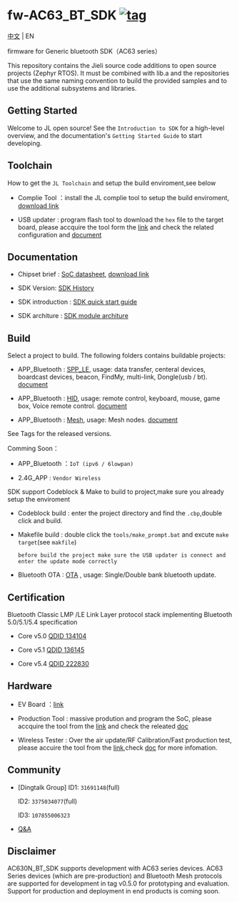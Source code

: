 
[tag download]:https://github.com/Jieli-Tech/fw-AC63_BT_SDK/tags
[tag_badgen]:https://img.shields.io/github/v/tag/Jieli-Tech/fw-AC63_BT_SDK?style=plastic&logo=bluetooth&labelColor=ffffff&color=informational&label=Tag&logoColor=blue

# fw-AC63_BT_SDK   [![tag][tag_badgen]][tag download]

[中文](./README.md) | EN

firmware for Generic bluetooth SDK（AC63 series）

This repository contains the Jieli source code additions to open
source projects (Zephyr RTOS).
It must be combined with lib.a and the repositories that use the same
naming convention to build the provided samples and to use the additional
subsystems and libraries.

Getting Started
------------

Welcome to JL open source! See the `Introduction to SDK` for a high-level overview,
and the documentation's `Getting Started Guide` to start developing.


Toolchain
------------

How to get the `JL Toolchain` and setup the build enviroment,see below

* Complie Tool ：install the JL complie tool to setup the build enviroment, [download link](https://doc.zh-jieli.com/Tools/zh-cn/dev_tools/dev_env/index.html) 

* USB updater : program flash tool to download the `hex` file to the target board, please accquire the tool form the [link](https://item.taobao.com/item.htm?spm=a1z10.1-c-s.w4004-22883854875.5.504d246bXKwyeH&id=620295020803) and check the related configuration and [document](https://doc.zh-jieli.com/AC63/zh-cn/master/getting_started/project_download/INI_config.html)


Documentation
------------

* Chipset brief : [SoC datasheet](https://doc.zh-jieli.com/vue/#/docs/ac63), [download link](./doc/datasheet)

* SDK Version: [SDK History](https://doc.zh-jieli.com/AC63/zh-cn/master/other/version/index.html)

* SDK introduction : [SDK quick start guide](https://doc.zh-jieli.com/AC63/zh-cn/master/index.html)

* SDK architure : [SDK module architure ](./doc/architure)

Build
-------------
Select a project to build. The following folders contains buildable projects:

* APP_Bluetooth : [SPP_LE](./apps/spp_and_le), usage: data transfer, centeral devices, boardcast devices, beacon, FindMy, multi-link, Dongle(usb / bt). [document](https://doc.zh-jieli.com/AC63/zh-cn/master/module_demo/spple/index.html)

* APP_Bluetooth : [HID](./apps/hid), usage: remote control, keyboard, mouse, game box, Voice remote control. [document](https://doc.zh-jieli.com/AC63/zh-cn/master/module_demo/hid/index.html)

* APP_Bluetooth : [Mesh](./apps/mesh), usage: Mesh nodes. [document](https://doc.zh-jieli.com/AC63/zh-cn/master/module_demo/mesh/index.html)

See Tags for the released versions.

Comming Soon：

* APP_Bluetooth ：`IoT (ipv6 / 6lowpan)`

* 2.4G_APP : `Vendor Wireless`

SDK support Codeblock & Make to build to project,make sure you already setup the enviroment

* Codeblock build : enter the project directory and find the `.cbp`,double click and build.

* Makefile build : double click the `tools/make_prompt.bat` and excute `make target`(see `makfile`)

  `before build the project make sure the USB updater is connect and enter the update mode correctly`

* Bluetooth OTA : [OTA](https://doc.zh-jieli.com/AC63/zh-cn/master/module_demo/ota/index.html) , usage: Single/Double bank bluetooth update.

Certification
-------------

Bluetooth Classic LMP /LE Link Layer protocol stack implementing Bluetooth 5.0/5.1/5.4 specification

* Core v5.0 [QDID 134104](https://launchstudio.bluetooth.com/ListingDetails/88799)

* Core v5.1 [QDID 136145](https://launchstudio.bluetooth.com/ListingDetails/91371)

* Core v5.4 [QDID 222830](https://launchstudio.bluetooth.com/ListingDetails/193923)


Hardware
-------------

* EV Board ：[link](https://shop321455197.taobao.com/?spm=a230r.7195193.1997079397.2.2a6d391d3n5udo)

* Production Tool : massive prodution and program the SoC, please accquire the tool from the [link](https://item.taobao.com/item.htm?spm=a1z10.1-c-s.w4004-22883854875.8.504d246bXKwyeH&id=620941819219) and check the releated [doc](./doc/stuff/烧写器使用说明文档.pdf)

* Wireless Tester : Over the air update/RF Calibration/Fast production test, please accuire the tool from the [link](https://item.taobao.com/item.htm?spm=a1z10.1-c-s.w4004-22883854875.10.504d246bXKwyeH&id=620942507511),check [doc](https://doc.zh-jieli.com/Tools/zh-cn/mass_prod_tools/testbox_1tuo2/index.html) for more infomation.


Community
--------------

* [Dingtalk Group] 
  ID1: `31691148`(full)

  ID2: `3375034077`(full)

  ID3: `107855006323`

* [Q&A](./doc/FAQ)

Disclaimer
------------

AC630N_BT_SDK supports development with AC63 series devices.
AC63 Series devices (which are pre-production) and Bluetooth Mesh protocols are supported for development in tag v0.5.0 for prototyping and evaluation.
Support for production and deployment in end products is coming soon.
